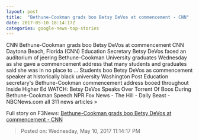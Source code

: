 ```yaml
---
layout: post
title:  "Bethune-Cookman grads boo Betsy DeVos at commencement - CNN"
date: 2017-05-10 18:14:17Z
categories: google-news-top-stories
---
```


CNN Bethune-Cookman grads boo Betsy DeVos at commencement CNN Daytona Beach, Florida (CNN) Education Secretary Betsy DeVos faced an auditorium of jeering Bethune-Cookman University graduates Wednesday as she gave a commencement address that many students and graduates said she was in no place to ... Students boo Betsy DeVos as commencement speaker at historically black university Washington Post Education secretary's Bethune-Cookman commencement address booed throughout Inside Higher Ed WATCH: Betsy DeVos Speaks Over Torrent Of Boos During Bethune-Cookman Speech NPR Fox News - The Hill - Daily Beast - NBCNews.com all 311 news articles »


Full story on F3News: [Bethune-Cookman grads boo Betsy DeVos at commencement - CNN](http://www.f3nws.com/n/sSFysC)

> Posted on: Wednesday, May 10, 2017 11:14:17 PM
